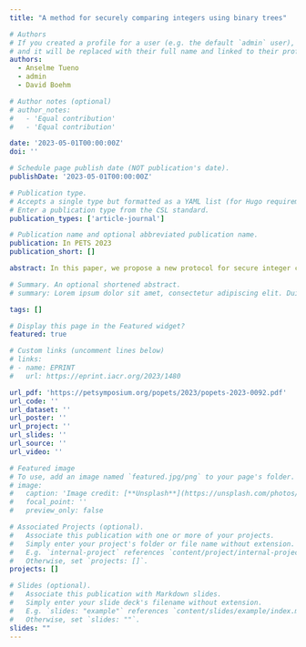 ```yaml
---
title: "A method for securely comparing integers using binary trees"

# Authors
# If you created a profile for a user (e.g. the default `admin` user), write the username (folder name) here
# and it will be replaced with their full name and linked to their profile.
authors:
  - Anselme Tueno
  - admin
  - David Boehm

# Author notes (optional)
# author_notes:
#   - 'Equal contribution'
#   - 'Equal contribution'

date: '2023-05-01T00:00:00Z'
doi: ''

# Schedule page publish date (NOT publication's date).
publishDate: '2023-05-01T00:00:00Z'

# Publication type.
# Accepts a single type but formatted as a YAML list (for Hugo requirements).
# Enter a publication type from the CSL standard.
publication_types: ['article-journal']

# Publication name and optional abbreviated publication name.
publication: In PETS 2023
publication_short: []

abstract: In this paper, we propose a new protocol for secure integer comparison which consists of parties having each a private integer. The goal of the computation is to compare both integers securely and reveal to the parties a single bit that tells which integer is larger. Nothing more should be revealed. To achieve a low communication overhead, this can be done by using homomorphic encryption (HE). Our protocol relies on binary decision trees that is a special case of branching programs and can be implemented using HE. We assume a client-server setting where each party holds one of the integers, the client also holds the private key of a homomorphic encryption scheme and the evaluation is done by the server. In this setting, our protocol outperforms the original DGK protocol of Damgård et al. and reduces the running time by at least 45%. In the case where both inputs are encrypted, our scheme reduces the running time of a variant of DGK by 63%.

# Summary. An optional shortened abstract.
# summary: Lorem ipsum dolor sit amet, consectetur adipiscing elit. Duis posuere tellus ac convallis placerat. Proin tincidunt magna sed ex sollicitudin condimentum.

tags: []

# Display this page in the Featured widget?
featured: true

# Custom links (uncomment lines below)
# links:
# - name: EPRINT
#   url: https://eprint.iacr.org/2023/1480

url_pdf: 'https://petsymposium.org/popets/2023/popets-2023-0092.pdf'
url_code: ''
url_dataset: ''
url_poster: ''
url_project: ''
url_slides: ''
url_source: ''
url_video: ''

# Featured image
# To use, add an image named `featured.jpg/png` to your page's folder.
# image:
#   caption: 'Image credit: [**Unsplash**](https://unsplash.com/photos/pLCdAaMFLTE)'
#   focal_point: ''
#   preview_only: false

# Associated Projects (optional).
#   Associate this publication with one or more of your projects.
#   Simply enter your project's folder or file name without extension.
#   E.g. `internal-project` references `content/project/internal-project/index.md`.
#   Otherwise, set `projects: []`.
projects: []

# Slides (optional).
#   Associate this publication with Markdown slides.
#   Simply enter your slide deck's filename without extension.
#   E.g. `slides: "example"` references `content/slides/example/index.md`.
#   Otherwise, set `slides: ""`.
slides: ""
---
```

